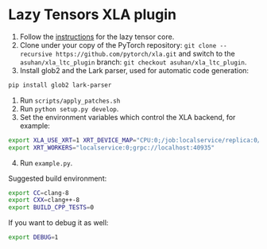 # Lazy Tensors XLA plugin

1. Follow the [instructions](https://github.com/pytorch/pytorch/blob/lazy_tensor_staging/lazy_tensor_core/QUICKSTART.md) for the lazy tensor core.
1. Clone under your copy of the PyTorch repository: `git clone --recursive https://github.com/pytorch/xla.git` and switch to the `asuhan/xla_ltc_plugin` branch: `git checkout asuhan/xla_ltc_plugin`.
1. Install glob2 and the Lark parser, used for automatic code generation:

```bash
pip install glob2 lark-parser
```

1. Run `scripts/apply_patches.sh`
2. Run `python setup.py develop`.
3. Set the environment variables which control the XLA backend, for example:

```bash
export XLA_USE_XRT=1 XRT_DEVICE_MAP="CPU:0;/job:localservice/replica:0/task:0/device:XLA_CPU:0"
export XRT_WORKERS="localservice:0;grpc://localhost:40935"
```

4. Run `example.py`.

Suggested build environment:

```bash
export CC=clang-8
export CXX=clang++-8
export BUILD_CPP_TESTS=0
```

If you want to debug it as well:

```bash
export DEBUG=1
```
